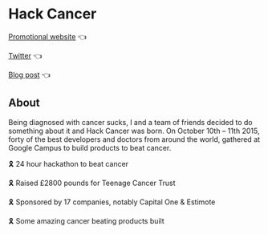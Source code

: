 # Hack Cancer

[Promotional website](https://raynescc.github.io/hackcancer/) 👈

[Twitter](https://twitter.com/hack_cancer) 👈

[Blog post](https://medium.com/hackcancer-hackathon/a-hackathon-that-changed-the-world-c4a25ea61238) 👈


## About

Being diagnosed with cancer sucks, I and a team of friends decided to do something about it and Hack Cancer was born. On October 10th – 11th 2015, forty of the best developers and doctors from around the world, gathered at Google Campus to build products to beat cancer.

🎗️ 24 hour hackathon to beat cancer

🎗️ Raised £2800 pounds for Teenage Cancer Trust

🎗️ Sponsored by 17 companies, notably Capital One & Estimote

🎗️ Some amazing cancer beating products built

